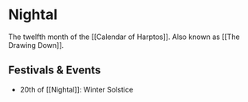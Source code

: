 # Nightal
The twelfth month of the [[Calendar of Harptos]]. Also known as [[The Drawing Down]].

## Festivals & Events
- 20th of [[Nightal]]: Winter Solstice